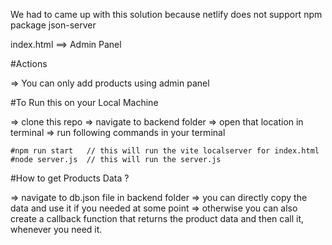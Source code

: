 We had to came up with this solution because netlify does not support npm package json-server

index.html ==> Admin Panel

#Actions 

=> You can only add products using admin panel

#To Run this on your Local Machine

=> clone this repo 
=> navigate to backend folder
=> open that location in terminal
=> run following commands in your terminal
    
    #npm run start   // this will run the vite localserver for index.html
    #node server.js  // this will run the server.js 
    
    
#How to get Products Data ?

=> navigate to db.json file in backend folder
=> you can directly copy the data and use it if you needed at some point 
=> otherwise you can also create a callback function that returns the product data and then call it, whenever you need it.


